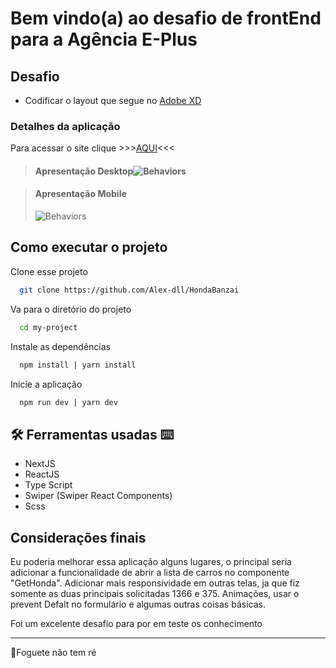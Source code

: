 

# Bem vindo(a) ao desafio de frontEnd para a Agência E-Plus

## Desafio

- Codificar o layout que segue no [Adobe XD](https://xd.adobe.com/view/9c38dd1b-a665-4b3b-af2a-3f5b986fd22e-c96b/screen/9ff562cd-987e-4031-90ff-02425a4dd736/specs/)

### Detalhes da aplicação
Para acessar o site clique >>>[AQUI](https://honda-banzai-nfd9rrctu-alex-dll.vercel.app/)<<<

> #### Apresentação Desktop![Behaviors](https://github.com/Alex-dll/HondaBanzai/blob/master/public/Desktop.gif?raw=true)

> #### Apresentação Mobile
> ![Behaviors](https://github.com/Alex-dll/HondaBanzai/blob/master/public/Mobile.gif?raw=true)


## Como executar o projeto
	
Clone esse projeto	
```bash
  git clone https://github.com/Alex-dll/HondaBanzai
```

Va para o diretório do projeto

```bash
  cd my-project
```

Instale as dependências

```bash
  npm install | yarn install
```


Inicie a aplicação

```bash
  npm run dev | yarn dev
```
  


## 🛠 Ferramentas usadas ⌨
- NextJS
- ReactJS
- Type Script
- Swiper (Swiper React Components)
- Scss

## Considerações finais

Eu poderia melhorar essa aplicação alguns lugares, o principal seria adicionar a funcionalidade de abrir a lista de carros no componente "GetHonda". Adicionar mais responsividade em outras telas, ja que fiz somente as duas principais solicitadas 1366 e 375. Animações, usar o prevent Defalt no formulário e algumas outras coisas básicas.

Foi um excelente desafio para por em teste os conhecimento


----------

🚀Foguete não tem ré
